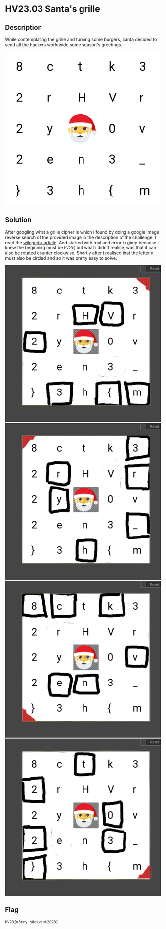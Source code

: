 # HV23.03 Santa's grille

## Description

While contemplating the grille and turning some burgers, Santa decided to send all the hackers worldwide some season's greetings.

![Santas Grille](assets/grille.png)

## Solution

After googling what a grille cipher is which i found by doing a google image reverse search of the provided image in the description of the challenge. I read the [wikipedia article](https://en.wikipedia.org/wiki/Grille_(cryptography)). And started with trial and error in gimp because i knew the beginning must be `HV23{` but what i didn't realise, was that it can also be rotated counter clockwise. Shortly after i realised that the letter `m` must also be circled and so it was pretty easy to solve. 

![Grille in gimp 1](assets/grill-gimp-1.png)
![Grille in gimp 2](assets/grill-gimp-2.png)
![Grille in gimp 3](assets/grill-gimp-3.png)
![Grille in gimp 4](assets/grill-gimp-4.png)

## Flag

```
HV23{m3rry_h8ckvent2023}
```